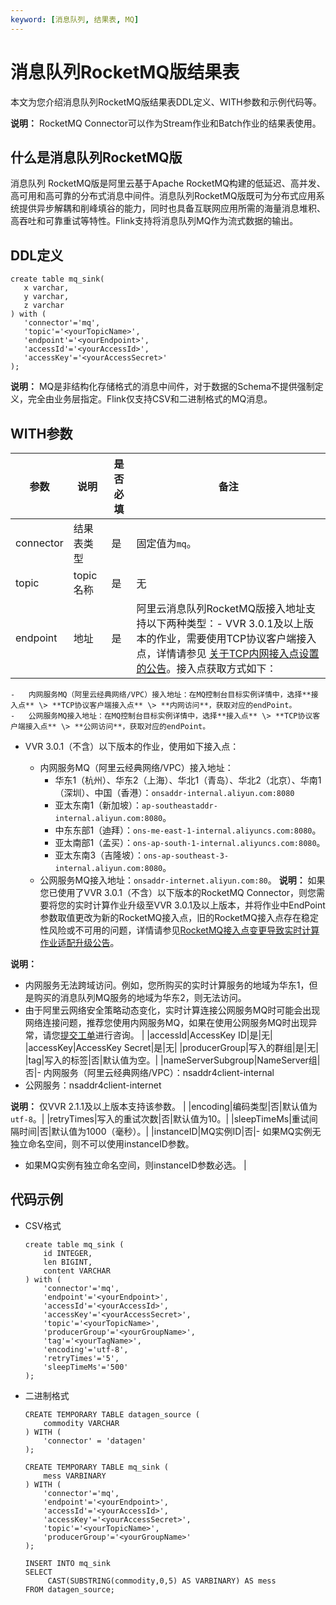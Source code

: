 ```yaml
---
keyword: [消息队列, 结果表, MQ]
---
```


# 消息队列RocketMQ版结果表

本文为您介绍消息队列RocketMQ版结果表DDL定义、WITH参数和示例代码等。

**说明：** RocketMQ Connector可以作为Stream作业和Batch作业的结果表使用。

## 什么是消息队列RocketMQ版

消息队列 RocketMQ版是阿里云基于Apache RocketMQ构建的低延迟、高并发、高可用和高可靠的分布式消息中间件。消息队列RocketMQ版既可为分布式应用系统提供异步解耦和削峰填谷的能力，同时也具备互联网应用所需的海量消息堆积、高吞吐和可靠重试等特性。Flink支持将消息队列MQ作为流式数据的输出。

## DDL定义

```
create table mq_sink(
   x varchar,
   y varchar,
   z varchar
) with (
   'connector'='mq',
   'topic'='<yourTopicName>',
   'endpoint'='<yourEndpoint>',
   'accessId'='<yourAccessId>',
   'accessKey'='<yourAccessSecret>'
);
```

**说明：** MQ是非结构化存储格式的消息中间件，对于数据的Schema不提供强制定义，完全由业务层指定。Flink仅支持CSV和二进制格式的MQ消息。

## WITH参数

|参数|说明|是否必填|备注|
|--|--|----|--|
|connector|结果表类型|是|固定值为`mq`。|
|topic|topic名称|是|无|
|endpoint|地址|是|阿里云消息队列RocketMQ版接入地址支持以下两种类型：-   VVR 3.0.1及以上版本的作业，需要使用TCP协议客户端接入点，详情请参见 [关于TCP内网接入点设置的公告]()。接入点获取方式如下：
    -   内网服务MQ（阿里云经典网络/VPC）接入地址：在MQ控制台目标实例详情中，选择**接入点** \> **TCP协议客户端接入点** \> **内网访问**，获取对应的endPoint。
    -   公网服务MQ接入地址：在MQ控制台目标实例详情中，选择**接入点** \> **TCP协议客户端接入点** \> **公网访问**，获取对应的endPoint。
-   VVR 3.0.1（不含）以下版本的作业，使用如下接入点：

    -   内网服务MQ（阿里云经典网络/VPC）接入地址：
        -   华东1（杭州）、华东2（上海）、华北1（青岛）、华北2（北京）、华南1（深圳）、中国（香港）：`onsaddr-internal.aliyun.com:8080`
        -   亚太东南1（新加坡）：`ap-southeastaddr-internal.aliyun.com:8080`。
        -   中东东部1（迪拜）：`ons-me-east-1-internal.aliyuncs.com:8080`。
        -   亚太南部1（孟买）：`ons-ap-south-1-internal.aliyuncs.com:8080`。
        -   亚太东南3（吉隆坡）：`ons-ap-southeast-3-internal.aliyun.com:8080`。
    -   公网服务MQ接入地址：`onsaddr-internet.aliyun.com:80`。
**说明：** 如果您已使用了VVR 3.0.1（不含）以下版本的RocketMQ Connector，则您需要将您的实时计算作业升级至VVR 3.0.1及以上版本，并将作业中EndPoint参数取值更改为新的RocketMQ接入点，旧的RocketMQ接入点存在稳定性风险或不可用的问题，详情请参见[RocketMQ接入点变更导致实时计算作业适配升级公告](/cn.zh-CN/Flink全托管/产品公告.md)。


**说明：**

-   内网服务无法跨域访问。例如，您所购买的实时计算服务的地域为华东1，但是购买的消息队列MQ服务的地域为华东2，则无法访问。
-   由于阿里云网络安全策略动态变化，实时计算连接公网服务MQ时可能会出现网络连接问题，推荐您使用内网服务MQ，如果在使用公网服务MQ时出现异常，请您[提交工单](https://selfservice.console.aliyun.com/ticket/createIndex?accounttraceid=f7b76db740fa486baa4b63bd5848fbc1idrb)进行咨询。 |
|accessId|AccessKey ID|是|无|
|accessKey|AccessKey Secret|是|无|
|producerGroup|写入的群组|是|无|
|tag|写入的标签|否|默认值为空。|
|nameServerSubgroup|NameServer组|否|-   内网服务（阿里云经典网络/VPC）：nsaddr4client-internal
-   公网服务：nsaddr4client-internet

**说明：** 仅VVR 2.1.1及以上版本支持该参数。 |
|encoding|编码类型|否|默认值为`utf-8`。|
|retryTimes|写入的重试次数|否|默认值为10。|
|sleepTimeMs|重试间隔时间|否|默认值为1000（毫秒）。|
|instanceID|MQ实例ID|否|-   如果MQ实例无独立命名空间，则不可以使用instanceID参数。
-   如果MQ实例有独立命名空间，则instanceID参数必选。 |

## 代码示例

-   CSV格式

    ```
    create table mq_sink (
        id INTEGER,
        len BIGINT,
        content VARCHAR
    ) with (
        'connector'='mq',
        'endpoint'='<yourEndpoint>',
        'accessId'='<yourAccessId>',
        'accessKey'='<yourAccessSecret>',
        'topic'='<yourTopicName>',
        'producerGroup'='<yourGroupName>',
        'tag'='<yourTagName>',
        'encoding'='utf-8',
        'retryTimes'='5',
        'sleepTimeMs'='500'
    );
    ```

-   二进制格式

    ```
    CREATE TEMPORARY TABLE datagen_source (
        commodity VARCHAR
    ) WITH ( 
        'connector' = 'datagen' 
    );
    
    CREATE TEMPORARY TABLE mq_sink (
        mess VARBINARY
    ) WITH (
        'connector'='mq',
        'endpoint'='<yourEndpoint>',
        'accessId'='<yourAccessId>',
        'accessKey'='<yourAccessSecret>',
        'topic'='<yourTopicName>',
        'producerGroup'='<yourGroupName>'
    );
    
    INSERT INTO mq_sink
    SELECT 
         CAST(SUBSTRING(commodity,0,5) AS VARBINARY) AS mess   
    FROM datagen_source;
    ```


